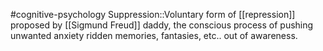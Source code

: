 #cognitive-psychology 
Suppression::Voluntary form of [[repression]] proposed by [[Sigmund Freud]] daddy, the conscious process of pushing unwanted anxiety ridden memories, fantasies, etc.. out of awareness.
<!--SR:!2024-04-07,1,230-->